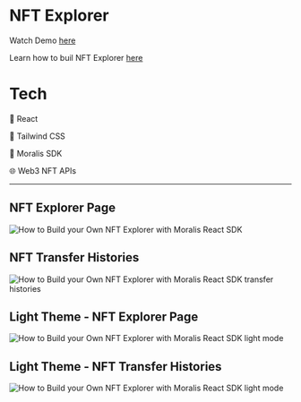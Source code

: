 # NFT Explorer

Watch Demo [here](https://www.youtube.com/watch?v=-8xUElji614)

Learn how to buil NFT Explorer [here](url)

# Tech

🧙 React 

💄 Tailwind CSS  

🦴 Moralis SDK  

🌐 Web3 NFT APIs

<hr />

## NFT Explorer Page

![How to Build your Own NFT Explorer with Moralis React SDK](https://user-images.githubusercontent.com/58919619/160401567-20f5bd0f-8403-4bcc-88e2-e3efdf89b462.png)

## NFT Transfer Histories
![How to Build your Own NFT Explorer with Moralis React SDK transfer histories](https://user-images.githubusercontent.com/58919619/160402677-cf0ad592-7948-4c75-b5ae-16afb1a9e1ca.png)

## Light Theme - NFT Explorer Page

![How to Build your Own NFT Explorer with Moralis React SDK light mode](https://user-images.githubusercontent.com/58919619/160402540-0932f3d1-dab9-4060-9644-4ee0775a5051.png)

## Light Theme - NFT Transfer Histories

![How to Build your Own NFT Explorer with Moralis React SDK light mode](https://user-images.githubusercontent.com/58919619/160402924-235c5c5d-fe41-4c72-b991-7ae97270d646.png)
